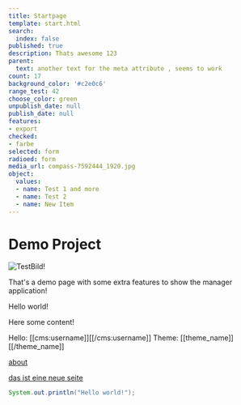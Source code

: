 ```yaml
---
title: Startpage
template: start.html
search:
  index: false
published: true
description: Thats awesome 123
parent:
  text: another text for the meta attribute , seems to work
count: 17
background_color: '#c2e0c6'
range_test: 42
choose_color: green
unpublish_date: null
publish_date: null
features:
- export
checked:
- farbe
selected: form
radioed: form
media_url: compass-7592444_1920.jpg
object:
  values:
  - name: Test 1 and more
  - name: Test 2
  - name: New Item
---
```


# Demo Project

![TestBild!](/media/images/test.jpg?format=small)

That's a demo page with some extra features to show the manager application!

Hello world!

Here some content!

Hello: [[cms:username]][[/cms:username]]
Theme: [[theme_name]][[/theme_name]]

[about](/about)

[das ist eine neue seite](/das-ist-eine-neue-seite)


```java
System.out.println("Hello world!");
```
